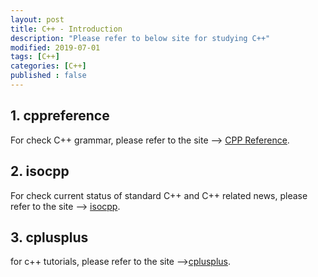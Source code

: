 ```yaml
---
layout: post
title: C++ - Introduction
description: "Please refer to below site for studying C++"
modified: 2019-07-01
tags: [C++]
categories: [C++]
published : false
---
```


## 1. cppreference  
For check C++ grammar, please refer to the site --> [CPP Reference](https://en.cppreference.com/w/).  

## 2. isocpp  
For check current status of standard C++ and C++ related news, please refer to the site --> [isocpp](https://isocpp.org/).  

## 3. cplusplus
for c++ tutorials, please refer to the site -->[cplusplus](http://www.cplusplus.com/).
